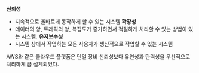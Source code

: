 

**신뢰성**
- 지속적으로 올바르게 동작하게 할 수 있는 시스템
**확장성**
- 데이터의 양, 트래픽의 양, 복잡도가 증가하면서 적절하게 처리할 수 있는 방법이 있는 시스템.
**유지보수성**
- 시스템 상에서 작업하는 모든 사용자가 생산적으로 작업할 수 있는 시스템

AWS와 같은 클라우드 플랫폼은 단일 장비 신뢰성보다 유연성과 탄력성을 우선적으로 처리하게 끔 설계되었다.

